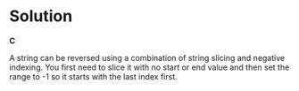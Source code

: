 # Solution

**C**

A string can be reversed using a combination of string slicing and negative indexing. You first need to slice it with no start or end value and then set the range to -1
so it starts with the last index first.